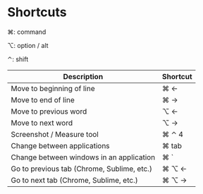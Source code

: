 # Shortcuts #

⌘: command

⌥: option / alt

⌃: shift

| Description                                | Shortcut |
| ------------------------------------------ | -------- |
| Move to beginning of line                  | ⌘ ←      |
| Move to end of line                        | ⌘ →      |
| Move to previous word                      | ⌥ ←      |
| Move to next word                          | ⌥ →      |
| Screenshot / Measure tool                  | ⌘ ⌃ 4    |
| Change between applications                | ⌘ tab    |
| Change between windows in an application   | ⌘ `      |
| Go to previous tab (Chrome, Sublime, etc.) | ⌘ ⌥ ←    |
| Go to next tab (Chrome, Sublime, etc.)     | ⌘ ⌥ →    |

